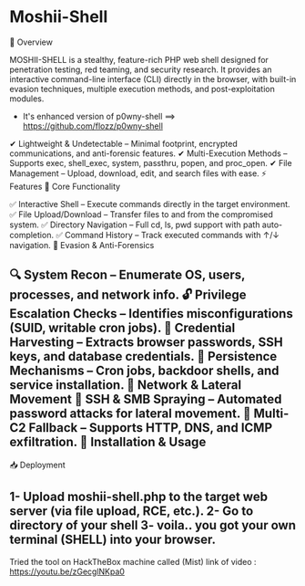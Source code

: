 # Moshii-Shell

📌 Overview

MOSHII-SHELL is a stealthy, feature-rich PHP web shell designed for penetration testing, red teaming, and security research. It provides an interactive command-line interface (CLI) directly in the browser, with built-in evasion techniques, multiple execution methods, and post-exploitation modules.
- It's enhanced version of p0wny-shell ==> https://github.com/flozz/p0wny-shell

✔ Lightweight & Undetectable – Minimal footprint, encrypted communications, and anti-forensic features.
✔ Multi-Execution Methods – Supports exec, shell_exec, system, passthru, popen, and proc_open.
✔ File Management – Upload, download, edit, and search files with ease.
⚡ Features
🔹 Core Functionality

✅ Interactive Shell – Execute commands directly in the target environment.
✅ File Upload/Download – Transfer files to and from the compromised system.
✅ Directory Navigation – Full cd, ls, pwd support with path auto-completion.
✅ Command History – Track executed commands with ↑/↓ navigation.
🔹 Evasion & Anti-Forensics

🔍 System Recon – Enumerate OS, users, processes, and network info.
🔓 Privilege Escalation Checks – Identifies misconfigurations (SUID, writable cron jobs).
📁 Credential Harvesting – Extracts browser passwords, SSH keys, and database credentials.
🔄 Persistence Mechanisms – Cron jobs, backdoor shells, and service installation.
🔹 Network & Lateral Movement
🔄 SSH & SMB Spraying – Automated password attacks for lateral movement.
📡 Multi-C2 Fallback – Supports HTTP, DNS, and ICMP exfiltration.
🚀 Installation & Usage
----------------------------------------------------------------------------------------------
📥 Deployment

  1-  Upload moshii-shell.php to the target web server (via file upload, RCE, etc.).
  2-  Go to directory of your shell
  3-  voila.. you got your own terminal (SHELL) into your browser.
  ----------------------------------------------------------------------------------------------
  Tried the tool on HackTheBox machine called (Mist)
  link of video :
  https://youtu.be/zGecglNKpa0

